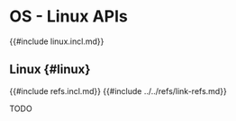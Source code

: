 # OS - Linux APIs

{{#include linux.incl.md}}

## Linux {#linux}

{{#include refs.incl.md}}
{{#include ../../refs/link-refs.md}}

<div class="hidden">
TODO
</div>
